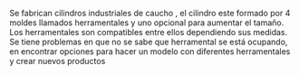 Se fabrican cilindros industriales de caucho , el cilindro este formado por 4 moldes llamados herramentales y uno opcional para aumentar el tamaño. Los herramentales son compatibles entre ellos dependiendo sus medidas. Se tiene problemas en que no se sabe que herramental se está ocupando, en encontrar opciones para hacer un modelo con diferentes herramentales y crear nuevos productos